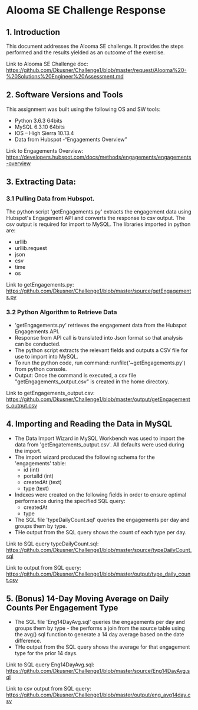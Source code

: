 # Alooma SE Challenge Response

## 1.	Introduction
This document addresses the Alooma SE challenge.  It provides the steps performed and the results yielded as an outcome of the exercise.

Link to Alooma SE Challenge doc:  https://github.com/Dkusner/Challenge1/blob/master/request/Alooma%20-%20Solutions%20Engineer%20Assessment.md

## 2.	Software Versions and Tools
This assignment was built using the following OS and SW tools:
* Python 3.6.3 64bits
* MySQL 6.3.10 64bits
*	IOS – High Sierra 10.13.4
*	Data from Hubspot  -“Engagements Overview”

Link to Engagements Overview:  https://developers.hubspot.com/docs/methods/engagements/engagements-overview

## 3.	Extracting Data:

### 3.1	Pulling Data from Hubspot. 
The python script 'getEngagements.py' extracts the engagement data using Hubspot's Engagement API and converts the response to csv output.  The csv output is required for import to MySQL.
The libraries imported in python are:
* urllib
* urllib.request
* json
* csv
* time
* os	

Link to getEngagements.py:  https://github.com/Dkusner/Challenge1/blob/master/source/getEngagements.py

### 3.2	Python Algorithm to Retrieve Data

* 'getEngagements.py' retrieves the engagement data from the Hubspot Engagements API.
* Response from API call is translated into Json format so that analysis can be conducted.
* The python script extracts the relevant fields and outputs a CSV file for use to import into MySQL.
* To run the python code, run command: runfile('~getEngagements.py') from python console.
* Output: Once the command is executed, a csv file "getEngagements_output.csv"  is created in the home directory.

Link to getEngagements_output.csv:  https://github.com/Dkusner/Challenge1/blob/master/output/getEngagements_output.csv

## 4.	Importing and Reading the Data in MySQL

*	The Data Import Wizard in MySQL Workbench was used to import the data from 'getEngatements_output.csv'.  All defaults were used during the import.
* The import wizard produced the following schema for the 'engagements' table:
  * id (int)
  * portalId (int)
  * createdAt (text)
  * type (text)
* Indexes were created on the following fields in order to ensure optimal performance during the specified SQL query:
  * createdAt
  * type
* The SQL file 'typeDailyCount.sql' queries the engagements per day and groups them by type.
* THe output from the SQL query shows the count of each type per day.

Link to SQL query typeDailyCount.sql:  https://github.com/Dkusner/Challenge1/blob/master/source/typeDailyCount.sql

Link to output from SQL query:  https://github.com/Dkusner/Challenge1/blob/master/output/type_daily_count.csv

## 5.	(Bonus) 14-Day Moving Average on Daily Counts Per Engagement Type

* The SQL file 'Eng14DayAvg.sql' queries the engagements per day and groups them by type - the performs a join from the source table using the avg() sql function to generate a 14 day average based on the date difference.
* THe output from the SQL query shows the average for that engagement type for the prior 14 days.

Link to SQL query Eng14DayAvg.sql:  https://github.com/Dkusner/Challenge1/blob/master/source/Eng14DayAvg.sql

Link to csv output from SQL query:  https://github.com/Dkusner/Challenge1/blob/master/output/eng_avg14day.csv

